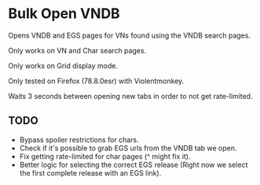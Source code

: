 # Bulk Open VNDB

Opens VNDB and EGS pages for VNs found using the VNDB search pages.

Only works on VN and Char search pages.

Only works on Grid display mode.

Only tested on Firefox (78.8.0esr) with Violentmonkey.

Waits 3 seconds between opening new tabs in order to not get rate-limited.

## TODO
* Bypass spoiler restrictions for chars.
* Check if it's possible to grab EGS urls from the VNDB tab we open.
* Fix getting rate-limited for char pages (^ might fix it).
* Better logic for selecting the correct EGS release (Right now we select the first complete release with an EGS link).
